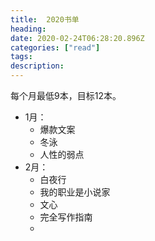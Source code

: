 ```yaml
---
title:  2020书单
heading: 
date: 2020-02-24T06:28:20.896Z
categories: ["read"]
tags: 
description: 
---
```


每个月最低9本，目标12本。

- 1月：
    - 爆款文案
    - 冬泳
    - 人性的弱点
- 2月：
    - 白夜行
    - 我的职业是小说家
    - 文心
    - 完全写作指南
    - 

